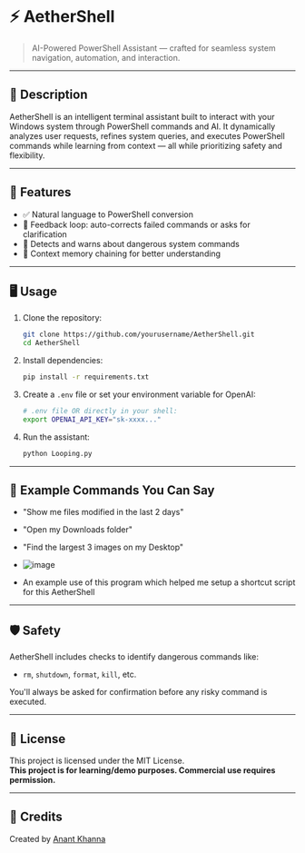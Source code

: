 # ⚡ AetherShell

> AI-Powered PowerShell Assistant — crafted for seamless system navigation, automation, and interaction.

---

## 📌 Description

AetherShell is an intelligent terminal assistant built to interact with your Windows system through PowerShell commands and AI. It dynamically analyzes user requests, refines system queries, and executes PowerShell commands while learning from context — all while prioritizing safety and flexibility.

---

## 🚀 Features

- ✅ Natural language to PowerShell conversion
- 🔁 Feedback loop: auto-corrects failed commands or asks for clarification
- 🔐 Detects and warns about dangerous system commands
- 🧠 Context memory chaining for better understanding

---

## 🖥️ Usage

1. Clone the repository:
   ```bash
   git clone https://github.com/yourusername/AetherShell.git
   cd AetherShell
   ```

2. Install dependencies:
   ```bash
   pip install -r requirements.txt
   ```

3. Create a `.env` file or set your environment variable for OpenAI:
   ```bash
   # .env file OR directly in your shell:
   export OPENAI_API_KEY="sk-xxxx..."
   ```

4. Run the assistant:
   ```bash
   python Looping.py
   ```

---

## 🧪 Example Commands You Can Say

- "Show me files modified in the last 2 days"
- "Open my Downloads folder"
- "Find the largest 3 images on my Desktop"
  
- ![image](https://github.com/user-attachments/assets/2e38898c-b3ed-40f4-95f3-b3babc3deed1)
- An example use of this program which helped me setup a shortcut script for this AetherShell


---

## 🛡️ Safety

AetherShell includes checks to identify dangerous commands like:
- `rm`, `shutdown`, `format`, `kill`, etc.

You'll always be asked for confirmation before any risky command is executed.

---

## 📜 License

This project is licensed under the MIT License.  
**This project is for learning/demo purposes. Commercial use requires permission.**

---

## 🌟 Credits

Created by [Anant Khanna](https://github.com/itsanantk)  

